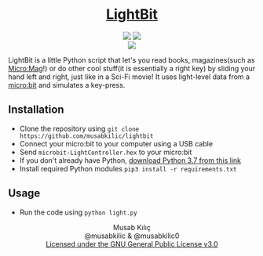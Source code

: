 <h1 align="center">
	<a href="https://github.com/musabkilic/lightbit/">LightBit</a>
</h1>

<p align="center">
	<img src="https://img.shields.io/github/license/musabkilic/lightbit.svg"/>
	<img src="https://img.shields.io/github/stars/musabkilic/lightbit.svg"/>
	<br/>
	<img src="https://musab.me/img/lightbit.gif"/>
</p>

LightBit is a little Python script that let's you read books, magazines(such as [Micro:Mag](https://micromag.cc/)!) or do other cool stuff(it is essentially a right key) by sliding your hand left and right, just like in a Sci-Fi movie! It uses light-level data from a [micro:bit](https://microbit.org/) and simulates a key-press.

## Installation
- Clone the repository using `git clone https://github.com/musabkilic/lightbit`
- Connect your micro:bit to your computer using a USB cable
- Send `microbit-LightController.hex` to your micro:bit
- If you don't already have Python, [download Python 3.7 from this link](https://www.python.org/download/releases/3.7/)
- Install required Python modules `pip3 install -r requirements.txt`

## Usage
- Run the code using `python light.py`

<p align="center">
	Musab Kılıç<br/>
	@musabkilic & @musabkilic0<br/>
	<a href="https://github.com/musabkilic/lightbit/blob/master/LICENSE">Licensed under the GNU General Public License v3.0</a>
</p>
